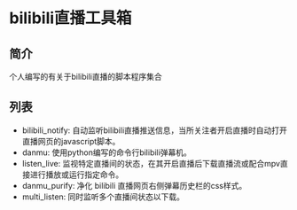 # bilibili直播工具箱

## 简介
个人编写的有关于bilibili直播的脚本程序集合

## 列表
* bilibili_notify: 自动监听bilibili直播推送信息，当所关注者开启直播时自动打开直播网页的javascript脚本。
* danmu: 使用python编写的命令行bilibili弹幕机。
* listen_live: 监视特定直播间的状态，在其开启直播后下载直播流或配合mpv直接进行播放或运行指定命令。
* danmu_purify: 净化 bilibili 直播网页右侧弹幕历史栏的css样式。
* multi_listen: 同时监听多个直播间状态以下载。
